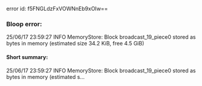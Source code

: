 error id: f5FNGLdzFxVOWNnEb9xOIw==
### Bloop error:

25/06/17 23:59:27 INFO MemoryStore: Block broadcast_19_piece0 stored as bytes in memory (estimated size 34.2 KiB, free 4.5 GiB)
#### Short summary: 

25/06/17 23:59:27 INFO MemoryStore: Block broadcast_19_piece0 stored as bytes in memory (estimated s...